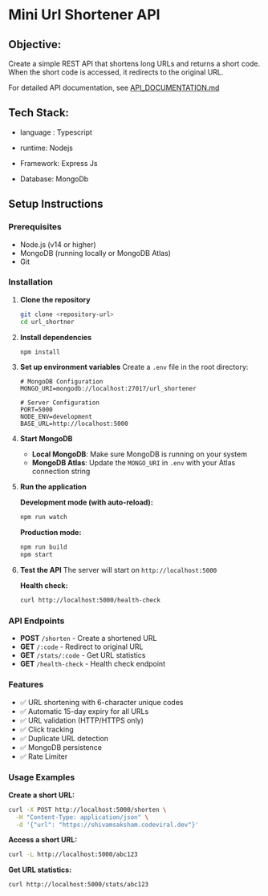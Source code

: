 # Mini Url Shortener API

## Objective:

Create a simple REST API that shortens long URLs and returns a short code. When the
short code is accessed, it redirects to the original URL.


For detailed API documentation, see [API_DOCUMENTATION.md](./API_DOCUMENTATION.md)

## Tech Stack:

- language : Typescript

- runtime: Nodejs

- Framework: Express Js

- Database: MongoDb

## Setup Instructions

### Prerequisites
- Node.js (v14 or higher)
- MongoDB (running locally or MongoDB Atlas)
- Git

### Installation

1. **Clone the repository**
   ```bash
   git clone <repository-url>
   cd url_shortner
   ```

2. **Install dependencies**
   ```bash
   npm install
   ```

3. **Set up environment variables**
   Create a `.env` file in the root directory:
   ```env
   # MongoDB Configuration
   MONGO_URI=mongodb://localhost:27017/url_shortener
   
   # Server Configuration
   PORT=5000
   NODE_ENV=development
   BASE_URL=http://localhost:5000
   ```

4. **Start MongoDB**
   - **Local MongoDB**: Make sure MongoDB is running on your system
   - **MongoDB Atlas**: Update the `MONGO_URI` in `.env` with your Atlas connection string

5. **Run the application**
   
   **Development mode (with auto-reload):**
   ```bash
   npm run watch
   ```
   
   **Production mode:**
   ```bash
   npm run build
   npm start
   ```

6. **Test the API**
   The server will start on `http://localhost:5000`
   
   **Health check:**
   ```bash
   curl http://localhost:5000/health-check
   ```

### API Endpoints

- **POST** `/shorten` - Create a shortened URL
- **GET** `/:code` - Redirect to original URL
- **GET** `/stats/:code` - Get URL statistics
- **GET** `/health-check` - Health check endpoint


### Features

- ✅ URL shortening with 6-character unique codes
- ✅ Automatic 15-day expiry for all URLs
- ✅ URL validation (HTTP/HTTPS only)
- ✅ Click tracking
- ✅ Duplicate URL detection
- ✅ MongoDB persistence
- ✅ Rate Limiter

### Usage Examples

**Create a short URL:**
```bash
curl -X POST http://localhost:5000/shorten \
  -H "Content-Type: application/json" \
  -d '{"url": "https://shivamsaksham.codeviral.dev"}'
```

**Access a short URL:**
```bash
curl -L http://localhost:5000/abc123
```

**Get URL statistics:**
```bash
curl http://localhost:5000/stats/abc123
```
